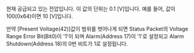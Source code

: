 
현재 공급되고 있는 전압입니다.
이 값의 단위는 0.1 [V]입니다. 예를 들어, 값이 100(0x64)이면 10 [V]입니다.

만약 [Present Voltage(42)]값이 범위를 벗어나게 되면 Status Packet의 Voltage Range Error Bit(Bit0)이 '1'이 되며 Alarm(Address 17)이 '1'로 설정되고 Alarm Shutdown(Address 18)의 0번 비트가 1로 설정됩니다.
